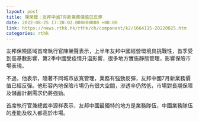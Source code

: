 ```yaml
---
layout: post
title: 陳榮聲：友邦中國7月新業務價值已反彈
date: 2022-08-25 17:28:02.000000000 +08:00
link: https://news.rthk.hk/rthk/ch/component/k2/1664115-20220825.htm
categories: rthk
---
```


友邦保險區域首席執行官陳榮聲表示，上半年友邦中國經營環境具挑戰性，首季受到高基數影響，第2季中國受疫情升温影響，很多地方實施靜態管理，影響保險市場表現。

不過，他表示，隨著不同城市放寬管理，業務有強勁反彈，友邦中國7月新業務價值已經反彈。他形容內地保險市場仍有很大空間，滲透率仍然低，市場對長期保障及儲蓄計劃需求仍將強勁。

首席執行官兼總裁李源祥表示，友邦中國最獨特的地方是業務隊伍，中國業務隊伍的產能及收入都高於市場。
